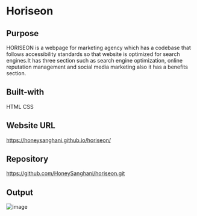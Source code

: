 # Horiseon

## Purpose
HORISEON is a webpage for marketing agency which has a codebase that follows accessibility standards so that website is optimized for search engines.It has three section such as search engine optimization, online reputation management and social media marketing also it has a benefits section.

## Built-with
HTML CSS

## Website URL
https://honeysanghani.github.io/horiseon/

## Repository
https://github.com/HoneySanghani/horiseon.git

## Output
![image](https://user-images.githubusercontent.com/48147515/123048276-3b808680-d3cc-11eb-8a74-0cf68498de62.png)



